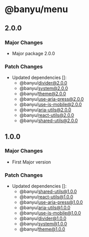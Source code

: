 # @banyu/menu

## 2.0.0

### Major Changes

- Major package 2.0.0

### Patch Changes

- Updated dependencies []:
  - @banyu/divider@2.0.0
  - @banyu/system@2.0.0
  - @banyu/theme@2.0.0
  - @banyu/use-aria-press@2.0.0
  - @banyu/use-is-mobile@2.0.0
  - @banyu/aria-utils@2.0.0
  - @banyu/react-utils@2.0.0
  - @banyu/shared-utils@2.0.0

## 1.0.0

### Major Changes

- First Major version

### Patch Changes

- Updated dependencies []:
  - @banyu/shared-utils@1.0.0
  - @banyu/react-utils@1.0.0
  - @banyu/use-aria-press@1.0.0
  - @banyu/aria-utils@1.0.0
  - @banyu/use-is-mobile@1.0.0
  - @banyu/divider@1.0.0
  - @banyu/system@1.0.0
  - @banyu/theme@1.0.0
